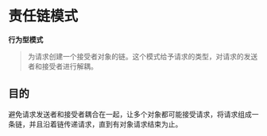 # 责任链模式

**行为型模式**

> 为请求创建一个接受者对象的链。这个模式给予请求的类型，对请求的发送者和接受者进行解耦。

## 目的

避免请求发送者和接受者耦合在一起，让多个对象都可能接受请求，将请求组成一条链，并且沿着链传递请求，直到有对象请求结束为止。

